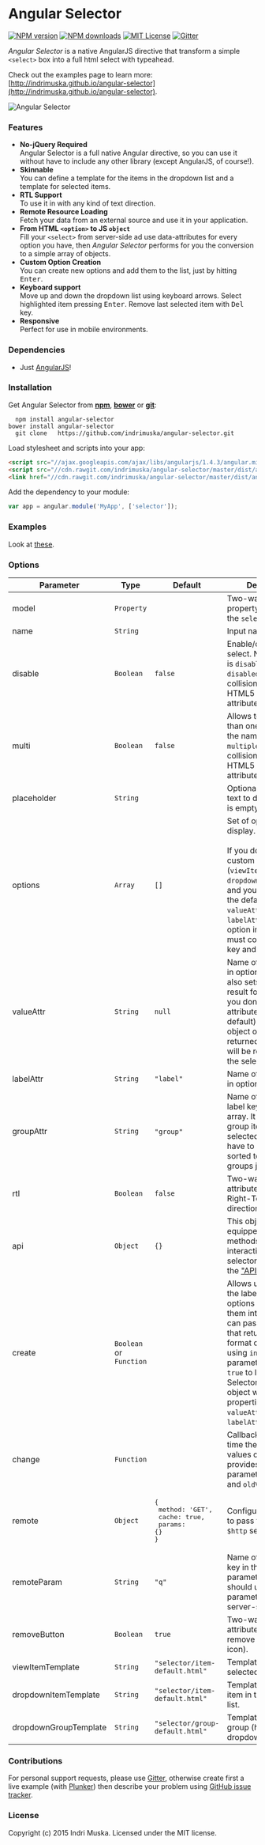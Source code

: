 # Angular Selector

[![NPM version](http://img.shields.io/npm/v/angular-selector.svg?style=flat)](https://npmjs.org/package/angular-selector)
[![NPM downloads](http://img.shields.io/npm/dm/angular-selector.svg?style=flat)](https://npmjs.org/package/angular-selector)
[![MIT License](http://img.shields.io/badge/license-MIT-blue.svg?style=flat)](LICENSE)
[![Gitter](https://badges.gitter.im/Join%20Chat.svg)](https://gitter.im/indrimuska/angular-selector?utm_source=badge&utm_medium=badge&utm_campaign=pr-badge)

*Angular Selector* is a native AngularJS directive that transform a simple `<select>` box into a full html select with typeahead.

Check out the examples page to learn more: [http://indrimuska.github.io/angular-selector](http://indrimuska.github.io/angular-selector).

![Angular Selector](http://indrimuska.github.io/angular-selector/img/angular-selector.png)

### Features

* **No-jQuery Required**<br>
  Angular Selector is a full native Angular directive, so you can use it without have to include any other library (except AngularJS, of course!).
* **Skinnable**<br>
  You can define a template for the items in the dropdown list and a template for selected items.
* **RTL Support**<br>
  To use it in with any kind of text direction.
* **Remote Resource Loading**<br>
  Fetch your data from an external source and use it in your application.
* **From HTML `<option>` to JS `object`**<br>
  Fill your `<select>` from server-side ad use data-attributes for every option you have, then *Angular Selector* performs for you the conversion to a simple array of objects.
* **Custom Option Creation**<br>
  You can create new options and add them to the list, just by hitting <kbd>Enter</kbd>.
* **Keyboard support**<br>
  Move up and down the dropdown list using keyboard arrows. Select highlighted item pressing <kbd>Enter</kbd>. Remove last selected item with <kbd>Del</kbd> key.
* **Responsive**<br>
  Perfect for use in mobile environments.

### Dependencies

* Just [AngularJS](https://angularjs.org/)!

### Installation

Get Angular Selector from [**npm**](https://www.npmjs.com/), [**bower**](http://bower.io/) or [**git**](https://git-scm.com/):
```
  npm install angular-selector
bower install angular-selector
  git clone   https://github.com/indrimuska/angular-selector.git
```

Load stylesheet and scripts into your app:

```html
<script src="//ajax.googleapis.com/ajax/libs/angularjs/1.4.3/angular.min.js"></script>
<script src="//cdn.rawgit.com/indrimuska/angular-selector/master/dist/angular-selector.js"></script>
<link href="//cdn.rawgit.com/indrimuska/angular-selector/master/dist/angular-selector.css" rel="stylesheet">
```

Add the dependency to your module:
```javascript
var app = angular.module('MyApp', ['selector']);
```

### Examples

Look at [these](http://indrimuska.github.io/angular-selector/).

### Options

Parameter | Type | Default | Description
---|---|---|---
model | `Property` | | Two-way binding property that models the `select` view.
name | `String` | | Input name attribute.
disable | `Boolean` | `false` | Enable/disable the select. Note the name is `disable` not `disabled` to avoid collisions with the HTML5 multiple attribute.
multi | `Boolean` | `false` | Allows to select more than one value. Note the name is `multi` not `multiple` to avoid collisions with the HTML5 multiple attribute.
placeholder | `String` | | Optional placeholder text to display if input is empty.
options | `Array` | `[]` | Set of options to display.<br><br>If you don't use a custom template (`viewItemTemplate` and `dropdownItemTemplate`) and you don't change the default values of `valueAttr` and `labelAttr`, each option in this array must contain a `label` key and a `value` key.
valueAttr | `String` | `null` | Name of the value key in options array. This also sets the type of result for the model: if you don't set this attribute (`null` by default) the entire object option is returned, otherwise it will be returned only the selected property.
labelAttr | `String` | `"label"` | Name of the label key in options array.
groupAttr | `String` | `"group"` | Name of the `optgroup` label key in options array. It allows to group items by the selected key. Items have to be already sorted to see the groups just one time.
rtl | `Boolean` | `false` | Two-way bindable attribute to set a Right-To-Left text direction.
api | `Object` | `{}` | This object is equipped with the methods for interacting with the selector. Check out the ["APIs" example](http://indrimuska.github.io/angular-selector/).
create | `Boolean` or `Function` | | Allows users to type the label of their own options and push them into the list. You can pass a function that returns the full format of the option, using `input` as parameter, or set it to `true` to let Angular Selector create an object with the default properties given by `valueAttr` and `labelAttr`.
change | `Function` | | Callback fired every time the selected values change. It provides two parameters: `newValue` and `oldValue`.
remote | `Object` | <pre>{<br>  method: 'GET',<br>  cache: true,<br>  params: {}<br>}</pre> | Configuration object to pass to the native `$http` service ([docs](https://docs.angularjs.org/api/ng/service/$http#usage)).
remoteParam | `String` | `"q"` | Name of the query key in the remote parameter object. You should use this parameter to perform server-side filtering.
removeButton | `Boolean` | `true` | Two-way bindable attribute to see the remove button (cross icon).
viewItemTemplate | `String` | `"selector/item-default.html"` | Template URL of selected item(s).
dropdownItemTemplate | `String` | `"selector/item-default.html"` | Template URL of each item in the dropdown list.
dropdownGroupTemplate | `String` | `"selector/group-default.html"` | Template URL of each group (header) in the dropdown list.

### Contributions

For personal support requests, please use [Gitter](https://gitter.im/indrimuska/angular-selector), otherwise create first a live example (with [Plunker](http://plnkr.co/)) then describe your problem using [GitHub issue tracker](https://github.com/indrimuska/angular-selector/issues/new).

### License

Copyright (c) 2015 Indri Muska. Licensed under the MIT license.

